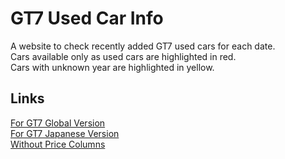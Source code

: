 # GT7 Used Car Info  
A website to check recently added GT7 used cars for each date.  
Cars available only as used cars are highlighted in red.  
Cars with unknown year are highlighted in yellow.  
## Links
[For GT7 Global Version](https://twajp.github.io/gt7info/)  
[For GT7 Japanese Version](https://twajp.github.io/gt7info/jp)  
[Without Price Columns](https://twajp.github.io/gt7info/noprice)  
